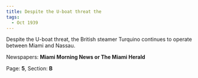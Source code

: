 ```yaml
---  
title: Despite the U-boat threat the  
tags:  
  - Oct 1939  
---  
```

  
Despite the U-boat threat, the British steamer Turquino continues to operate between Miami and Nassau.  
  
Newspapers: **Miami Morning News or The Miami Herald**  
  
Page: **5**, Section: **B** 
